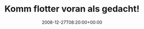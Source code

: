 ---
retweeted: false
source: <a href="http://twitter.com" rel="nofollow">Twitter Web Client</a>
entities:
  hashtags:
  - text: 25c3
    indices:
    - '78'
    - '83'
  symbols: []
  user_mentions: []
  urls: []
display_text_range:
- '0'
- '83'
favorite_count: '0'
id_str: '1080569793'
truncated: false
retweet_count: '0'
id: '1080569793'
created_at: Sat Dec 27 08:20:00 +0000 2008
favorited: false
full_text: 'Komm flotter voran als gedacht! Vielleicht schaff ichs doch noch zur Keynote.
  #25c3'
lang: de
tags:
- 25c3
- pesos:twitter
date: '2008-12-27T08:20:00+00:00'
src: https://twitter.com/bascht/status/1080569793
original_url: https://twitter.com/bascht/status/1080569793
type: twitter_tweet
text: 'Komm flotter voran als gedacht! Vielleicht schaff ichs doch noch zur Keynote.
  #25c3'
title: Komm flotter voran als gedacht!

---